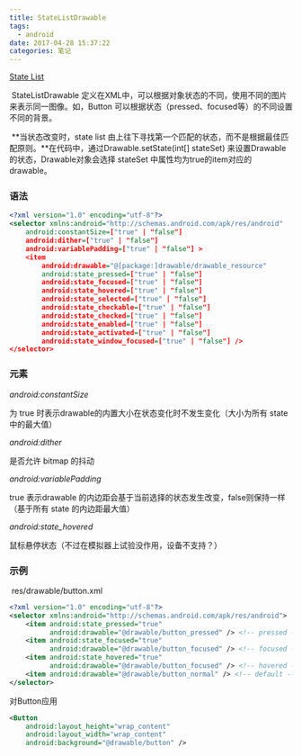 ```yaml
---
title: StateListDrawable
tags:
  - android
date: 2017-04-28 15:37:22
categories: 笔记
---
```


[State List](https://developer.android.com/guide/topics/resources/drawable-resource.html#StateList)

​	StateListDrawable 定义在XML中，可以根据对象状态的不同，使用不同的图片来表示同一图像。如，Button 可以根据状态（pressed、focused等）的不同设置不同的背景。

​	**当状态改变时，state list 由上往下寻找第一个匹配的状态，而不是根据最佳匹配原则。**在代码中，通过Drawable.setState(int[] stateSet) 来设置Drawable的状态，Drawable对象会选择 stateSet 中属性均为true的item对应的drawable。



### **语法**

```xml
<?xml version="1.0" encoding="utf-8"?>
<selector xmlns:android="http://schemas.android.com/apk/res/android"
    android:constantSize=["true" | "false"]
    android:dither=["true" | "false"]
    android:variablePadding=["true" | "false"] >
    <item
        android:drawable="@[package:]drawable/drawable_resource"
        android:state_pressed=["true" | "false"]
        android:state_focused=["true" | "false"]
        android:state_hovered=["true" | "false"]
        android:state_selected=["true" | "false"]
        android:state_checkable=["true" | "false"]
        android:state_checked=["true" | "false"]
        android:state_enabled=["true" | "false"]
        android:state_activated=["true" | "false"]
        android:state_window_focused=["true" | "false"] />
</selector>
```

### **元素**

*android:constantSize*

为 true 时表示drawable的内置大小在状态变化时不发生变化（大小为所有 state 中的最大值）

*android:dither*

是否允许 bitmap 的抖动

*android:variablePadding*

true  表示drawable 的内边距会基于当前选择的状态发生改变，false则保持一样（基于所有 state 的内边距最大值）



*android:state_hovered*

鼠标悬停状态（不过在模拟器上试验没作用，设备不支持？）



### **示例**

 res/drawable/button.xml

```xml
<?xml version="1.0" encoding="utf-8"?>
<selector xmlns:android="http://schemas.android.com/apk/res/android">
    <item android:state_pressed="true"
          android:drawable="@drawable/button_pressed" /> <!-- pressed -->
    <item android:state_focused="true"
          android:drawable="@drawable/button_focused" /> <!-- focused -->
    <item android:state_hovered="true"
          android:drawable="@drawable/button_focused" /> <!-- hovered -->
    <item android:drawable="@drawable/button_normal" /> <!-- default -->
</selector>
```

对Button应用

```xml
<Button
    android:layout_height="wrap_content"
    android:layout_width="wrap_content"
    android:background="@drawable/button" />
```